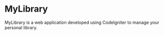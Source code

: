 # MyLibrary

MyLibrary is a web application developed using CodeIgniter to manage your personal library. 
